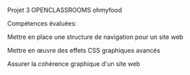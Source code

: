 Projet 3 OPENCLASSROOMS ohmyfood

Compétences évaluées:

Mettre en place une structure de navigation pour un site web

Mettre en œuvre des effets CSS graphiques avancés

Assurer la cohérence graphique d'un site web
